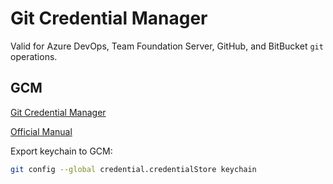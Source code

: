 # Git Credential Manager

Valid for Azure DevOps, Team Foundation Server, GitHub, and BitBucket ```git``` operations.

## GCM

[Git Credential Manager](https://docs.github.com/en/get-started/getting-started-with-git/caching-your-github-credentials-in-git)  

[Official Manual](https://microsoft.github.io/Git-Credential-Manager-for-Windows/Docs/CredentialManager.html)

Export keychain to GCM:

```bash
git config --global credential.credentialStore keychain
```
